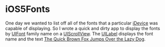 iOS5Fonts
=========

One day we wanted to list off all of the fonts that a particular [iDevice][5] was capable of displaying. So I wrote
a quick and dirty app to display the fonts by [UIFont][2] family name on a [UIScrollView][1]. The [UILabel][3] displays
the font name and the text [The Quick Brown Fox Jumps Over the Lazy Dog][4].

[1]: http://developer.apple.com/library/ios/#documentation/uikit/reference/UIScrollView_Class/Reference/UIScrollView.html
[2]: http://developer.apple.com/library/ios/#documentation/uikit/reference/UIFont_Class/Reference/Reference.html
[3]: http://developer.apple.com/library/ios/#documentation/uikit/reference/UILabel_Class/Reference/UILabel.html
[4]: http://en.wikipedia.org/wiki/The_quick_brown_fox_jumps_over_the_lazy_dog
[5]: http://en.wikipedia.org/wiki/IDevice
